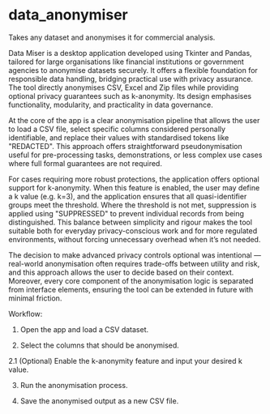 # data_anonymiser
Takes any dataset and anonymises it for commercial analysis.


Data Miser is a desktop application developed using Tkinter and Pandas, tailored for large organisations like financial institutions or government agencies to anonymise datasets securely. It offers a flexible foundation for responsible data handling, bridging practical use with privacy assurance. The tool directly anonymises CSV, Excel and Zip files while providing optional privacy guarantees such as k-anonymity. Its design emphasises functionality, modularity, and practicality in data governance.

At the core of the app is a clear anonymisation pipeline that allows the user to load a CSV file, select specific columns considered personally identifiable, and replace their values with standardised tokens like "REDACTED". This approach offers straightforward pseudonymisation useful for pre-processing tasks, demonstrations, or less complex use cases where full formal guarantees are not required.

For cases requiring more robust protections, the application offers optional support for k-anonymity. When this feature is enabled, the user may define a k value (e.g. k=3), and the application ensures that all quasi-identifier groups meet the threshold. Where the threshold is not met, suppression is applied using "SUPPRESSED" to prevent individual records from being distinguished. This balance between simplicity and rigour makes the tool suitable both for everyday privacy-conscious work and for more regulated environments, without forcing unnecessary overhead when it’s not needed.

The decision to make advanced privacy controls optional was intentional — real-world anonymisation often requires trade-offs between utility and risk, and this approach allows the user to decide based on their context. Moreover, every core component of the anonymisation logic is separated from interface elements, ensuring the tool can be extended in future with minimal friction.

Workflow:

1. Open the app and load a CSV dataset.

2. Select the columns that should be anonymised.

2.1 (Optional) Enable the k-anonymity feature and input your desired k value.

3. Run the anonymisation process.

4. Save the anonymised output as a new CSV file.
